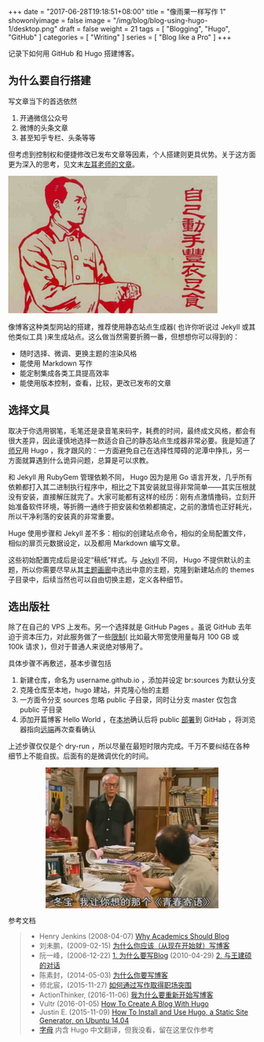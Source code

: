 +++
date = "2017-06-28T19:18:51+08:00"
title = "像雨果一样写作 1"
showonlyimage = false
image = "/img/blog/blog-using-hugo-1/desktop.png"
draft = false
weight = 21
tags = [ "Blogging", "Hugo", "GitHub" ]
categories = [ "Writing" ]
series = [ "Blog like a Pro" ]
+++

记录下如何用 GitHub 和 Hugo 搭建博客。
<!--more-->

## 为什么要自行搭建

写文章当下的首选依然

1. 开通微信公众号
2. 微博的头条文章
3. 甚至知乎专栏、头条等等

但考虑到控制权和便捷修改已发布文章等因素，个人搭建则更具优势。关于这方面更为深入的思考，见文末[左耳老师的文章](http://coolshell.cn/articles/17391.html)。

<img alt="do it yourself" src="/img/blog/blog-using-hugo-1/diy.jpg" class="img-responsive">

像博客这种类型网站的搭建，推荐使用静态站点生成器( 也许你听说过 Jekyll 或其他类似工具 )来生成站点。这么做当然需要折腾一番，但想想你可以得到的：

- 随时选择、微调、更换主题的渲染风格
- 能使用 Markdown 写作
- 能定制集成各类工具提高效率
- 能使用版本控制，查看，比较，更改已发布的文章

## 选择文具

取决于你选用钢笔，毛笔还是录音笔来码字，耗费的时间，最终成文风格，都会有很大差异，因此谨慎地选择一款适合自己的静态站点生成器非常必要。我是知道了[师兄](http://air.googol.im/)用 Hugo ，我才跟风的：一方面避免自己在选择性障碍的泥潭中挣扎，另一方面就算遇到什么诡异问题，总算是可以求教。

和 Jekyll 用 RubyGem 管理依赖不同， Hugo 因为是用 Go 语言开发，几乎所有依赖都打入其二进制执行程序中，相比之下其安装就显得非常简单——其实压根就没有安装，直接解压就完了。大家可能都有这样的经历：刚有点激情撸码，立刻开始准备软件环境，等折腾一通终于把安装和依赖都搞定，之前的激情也正好耗光，所以干净利落的安装真的非常重要。

Huge 使用步骤和 Jekyll 差不多：相似的创建站点命令，相似的全局配置文件，相似的扉页元数据设定，以及都用 Markdown 编写文章。

这些初始配置完成后是设定“稿纸”样式。与 [Jekyll](http://jekyllthemes.org/) 不同， Hugo 不提供默认的主题，所以你需要尽早从其[主题画廊](https://themes.gohugo.io/)中选出中意的主题，克隆到新建站点的 themes 子目录中，后续当然也可以自由切换主题，定义各种细节。

## 选出版社

除了在自己的 VPS 上发布。另一个选择就是 GitHub Pages 。虽说 GitHub 去年迫于资本压力，对此服务做了一些[限制](https://help.github.com/articles/what-is-github-pages/#usage-limits)( 比如最大带宽使用量每月 100 GB 或 100k 请求 )，但对于普通人来说绝对够用了。

具体步骤不再敷述，基本步骤包括

1. 新建仓库，命名为 username.github.io ，添加并设定 br:sources 为默认分支
2. 克隆仓库至本地，hugo 建站，并克隆心怡的主题
3. 一方面令分支 sources 忽略 public 子目录，同时让分支 master 仅包含 public 子目录
4. 添加开篇博客 Hello World ，在[本地](localhost:1313)确认后将 public [部署](https://hjdskes.github.io/blog/update-deploying-hugo-on-personal-gh-pages/)到 GitHab ，将浏览器指向[远端](https://username.github.io)再次查看确认

上述步骤仅仅是个 dry-run ，所以尽量在最短时限内完成。千万不要纠结在各种细节上不能自拔。后面有的是微调优化的时间。

<img alt="editorial-story" src="/img/blog/blog-using-hugo-1/editor.jpg"  style="width:70%; height:70%; display:block; margin: auto;">

参考文档

> - Henry Jenkins (2008-04-07) [Why Academics Should Blog](http://henryjenkins.org/2008/04/why_academics_should_blog.html)
> - 刘未鹏，(2009-02-15) [为什么你应该（从现在开始就）写博客](
http://mindhacks.cn/2009/02/15/why-you-should-start-blogging-now/)
> - 阮一峰，(2006-12-22) [1. 为什么要写Blog](http://www.ruanyifeng.com/blog/2006/12/why_i_keep_blogging.html) (2010-04-29) [2. 与王建硕的对话](http://www.ruanyifeng.com/blog/2010/04/talk_with_wangjianshuo.html)
> - 陈素封，(2014-05-03) [为什么你要写博客](https://zhuanlan.zhihu.com/p/19743861)
> - 师北宸，(2015-11-27) [如何通过写作取得职场突围](http://shibeichen.com/post/134060649456)
> - ActionThinker, (2016-11-06) [我为什么要重新开始写博客](http://actionthinker.com/2016-11-06-why-i-reopen-my-blog/)
> - Vultr (2016-01-05) [How To Create A Blog With Hugo](https://www.vultr.com/docs/how-to-create-a-blog-with-hugo)
> - Justin E. (2015-11-09) [How To Install and Use Hugo, a Static Site Generator, on Ubuntu 14.04]( https://www.digitalocean.com/community/tutorials/how-to-install-and-use-hugo-a-static-site-generator-on-ubuntu-14-04)
> - [字母](http://www.zimustudio.com/hugo.html) 内含 Hugo 中文翻译，但我没看，留在这里仅作参考
